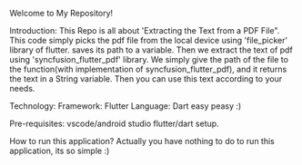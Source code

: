 Welcome to My Repository!

Introduction:
This Repo is all about 'Extracting the Text from a PDF File". This code simply picks the pdf file from the local device using 'file_picker' library of flutter. saves its path to a variable. Then we extract the text of pdf using 'syncfusion_flutter_pdf' library. We simply give the path of the file to the function(with implementation of syncfusion_flutter_pdf), and it returns the text in a String variable. Then you can use this text according to your needs.

Technology:
Framework: Flutter
Language: Dart
easy peasy :)

Pre-requisites:
vscode/android studio
flutter/dart setup.

How to run this application?
Actually you have nothing to do to run this application, its so simple :)
